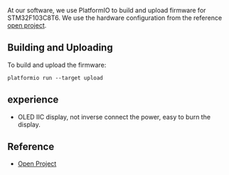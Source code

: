 At our software, we use PlatformIO to build and upload firmware for STM32F103C8T6. We use the hardware configuration from the reference [open project](https://oshwhub.com/misgon/dian-zi-chong-wu-shen-ti-3).

## Building and Uploading

To build and upload the firmware:
```
platformio run --target upload
```

## experience

- OLED IIC display, not inverse connect the power, easy to burn the display.

## Reference

- [Open Project](https://oshwhub.com/misgon/dian-zi-chong-wu-shen-ti-3)